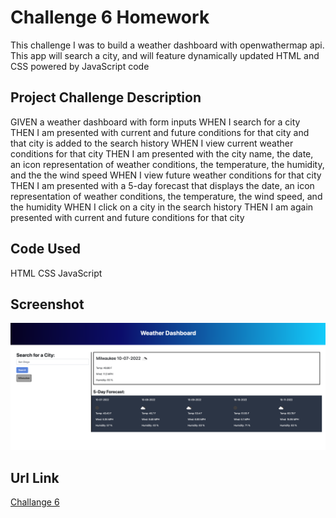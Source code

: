 # Challenge 6 Homework
This challenge I was to build a weather dashboard with openwathermap api. This app will search a city, and will feature dynamically updated HTML and CSS powered by JavaScript code

## Project Challenge Description
GIVEN a weather dashboard with form inputs
WHEN I search for a city
THEN I am presented with current and future conditions for that city and that city is added to the search history
WHEN I view current weather conditions for that city
THEN I am presented with the city name, the date, an icon representation of weather conditions, the temperature, the humidity, and the the wind speed
WHEN I view future weather conditions for that city
THEN I am presented with a 5-day forecast that displays the date, an icon representation of weather conditions, the temperature, the wind speed, and the humidity
WHEN I click on a city in the search history
THEN I am again presented with current and future conditions for that city


## Code Used
HTML CSS JavaScript

## Screenshot
![This is an image of my project](https://github.com/megsra17/Weather-Dashboard/blob/main/asset/Screen%20Shot%202022-10-07%20at%202.13.06%20PM.png)

## Url Link
[Challange 6](https://megsra17.github.io/Weather-Dashboard/)
